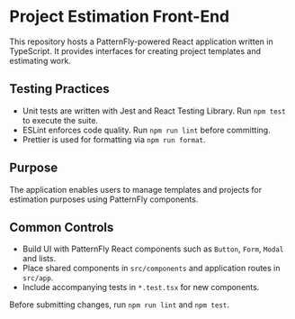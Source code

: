 # Project Estimation Front-End

This repository hosts a PatternFly-powered React application written in TypeScript. It provides interfaces for creating project templates and estimating work.

## Testing Practices
- Unit tests are written with Jest and React Testing Library. Run `npm test` to execute the suite.
- ESLint enforces code quality. Run `npm run lint` before committing.
- Prettier is used for formatting via `npm run format`.

## Purpose
The application enables users to manage templates and projects for estimation purposes using PatternFly components.

## Common Controls
- Build UI with PatternFly React components such as `Button`, `Form`, `Modal` and lists.
- Place shared components in `src/components` and application routes in `src/app`.
- Include accompanying tests in `*.test.tsx` for new components.

Before submitting changes, run `npm run lint` and `npm test`.

